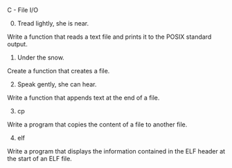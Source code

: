 C - File I/O

0. Tread lightly, she is near.

Write a function that reads a text file and prints it to the POSIX standard output.

1. Under the snow.

Create a function that creates a file.

2. Speak gently, she can hear.

Write a function that appends text at the end of a file.

3. cp

Write a program that copies the content of a file to another file.

4. elf

Write a program that displays the information contained in the ELF header at the start of an ELF file.


